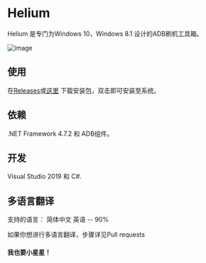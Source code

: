 # Helium
Helium 是专门为Windows 10，Windows 8.1 设计的ADB刷机工具箱。



![image](https://github.com/hello-world-404/Helium/blob/master/img/splash.png)

## 使用
在[Releases](https://github.com/hello-world-404/Helium/releases)或[这里](https://www.geshkii.xyz/geshkii) 下载安装包，双击即可安装至系统。

## 依赖
.NET Framework 4.7.2 和 ADB组件。

## 开发
Visual Studio 2019 和 C#.

## 多语言翻译
支持的语言：
简体中文
英语 -- 90%

如果你想进行多语言翻译，步骤详见Pull requests


#### 我也要小星星！

